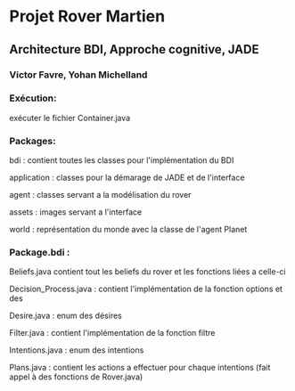# Projet Rover Martien
## Architecture BDI, Approche cognitive, JADE
### Victor Favre, Yohan Michelland

### Exécution:

exécuter le fichier Container.java 


### Packages:

bdi : contient toutes les classes pour l'implémentation du BDI

application : classes pour la démarage de JADE et de l'interface

agent : classes servant a la modélisation du rover

assets : images servant a l'interface

world : représentation du monde avec la classe de l'agent Planet


### Package.bdi :

Beliefs.java contient tout les beliefs du rover et les fonctions liées a celle-ci

Decision_Process.java : contient l'implémentation de la fonction options et des

Desire.java : enum des désires

Filter.java : contient l'implémentation de la fonction filtre

Intentions.java : enum des intentions

Plans.java : contient les actions a effectuer pour chaque intentions (fait appel à des fonctions de Rover.java)
